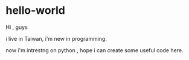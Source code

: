 # hello-world

Hi , guys

i live in Taiwan, i'm new in programming.

now i'm intrestng on python , hope i can create some useful code here.
